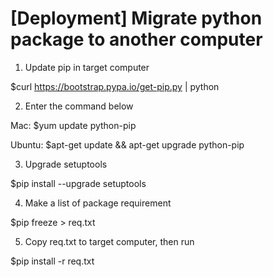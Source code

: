 # [Deployment] Migrate python package to another computer

1. Update pip in target computer

  $curl https://bootstrap.pypa.io/get-pip.py | python

2. Enter the command below

  Mac:
  $yum update python-pip
  
  Ubuntu:
  $apt-get update && apt-get upgrade python-pip   
  
3. Upgrade setuptools

  $pip install --upgrade setuptools

4. Make a list of package requirement 
 
  $pip freeze > req.txt
 
5. Copy req.txt to target computer, then run

  $pip install -r req.txt
